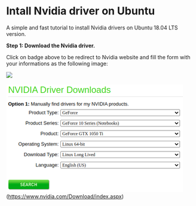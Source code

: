 # Intall Nvidia driver on Ubuntu 

A simple and fast tutorial to install Nvidia drivers on Ubuntu 18.04 LTS version.

**Step 1: Download the Nvidia driver.**

Click on badge above to be redirect to Nvidia website and fill the form with your informations as the following image:

[<img src="https://images.bjorn3d.com/Material/revimages/video/Nvidia_GTX680/NV_GF_GTX_preferred_badge_FOR_WEB_ONLY.png" width="150" />](https://www.nvidia.com/Download/index.aspx)

![My gpu description](/img/nvidia_driver_screenshot.png)(https://www.nvidia.com/Download/index.aspx)


